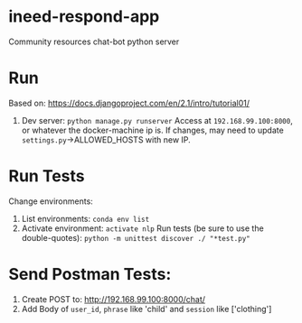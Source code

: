 # ineed-respond-app
Community resources chat-bot python server

# Run
Based on: https://docs.djangoproject.com/en/2.1/intro/tutorial01/
1. Dev server: ```python manage.py runserver```
Access at ```192.168.99.100:8000```, or whatever the docker-machine ip is.
If changes, may need to update ```settings.py```->ALLOWED_HOSTS with new IP.

# Run Tests
Change environments: 
1. List environments: ```conda env list```
2. Activate environment: ```activate nlp```
Run tests (be sure to use the double-quotes):
```python -m unittest discover ./ "*test.py"```

# Send Postman Tests:
1. Create POST to: http://192.168.99.100:8000/chat/
2. Add Body of ```user_id```, ```phrase``` like 'child' and ```session``` like ['clothing']